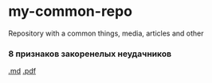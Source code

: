 # my-common-repo
Repository with a common things, media, articles and other

### 8 признаков закоренелых неудачников
[.md](https://github.com/Vitaly2016A-s/my-common-repo/blob/master/articles/markdown/8-types-of-total-losers.md)
[.pdf](https://github.com/Vitaly2016A-s/my-common-repo/blob/master/articles/pdf/8-types-of-total-losers.pdf)
